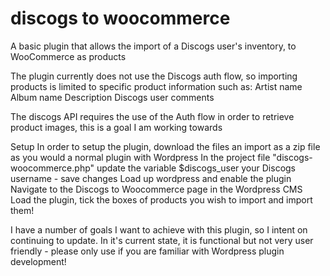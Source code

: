 # discogs to woocommerce
 A basic plugin that allows the import of a Discogs user's inventory, to WooCommerce as products

 The plugin currently does not use the Discogs auth flow, so importing products is limited to specific product information such as:
 Artist name
 Album name
 Description
 Discogs user comments

 The discogs API requires the use of the Auth flow in order to retrieve product images, this is a goal I am working towards

Setup
 In order to setup the plugin, download the files an import as a zip file as you would a normal plugin with Wordpress
In the project file "discogs-woocommerce.php" update the variable $discogs_user your Discogs username - save changes
Load up wordpress and enable the plugin
Navigate to the Discogs to Woocommerce page in the Wordpress CMS
Load the plugin, tick the boxes of products you wish to import and import them!

I have a number of goals I want to achieve with this plugin, so I intent on continuing to update. In it's current state, it is functional but not very user friendly - please only use if you are familiar with Wordpress plugin development!
